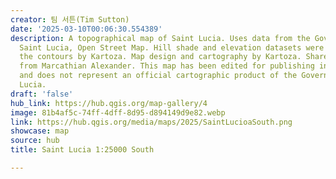 ```yaml
---
creator: 팀 서튼(Tim Sutton)
date: '2025-03-10T00:06:30.554389'
description: A topographical map of Saint Lucia. Uses data from the Government of
  Saint Lucia, Open Street Map. Hill shade and elevation datasets were generated from
  the contours by Kartoza. Map design and cartography by Kartoza. Shared with permission
  from Marcathian Alexander. This map has been edited for publishing in the QGIS gallery
  and does not represent an official cartographic product of the Government of Saint
  Lucia.
draft: 'false'
hub_link: https://hub.qgis.org/map-gallery/4
image: 81b4af5c-74ff-4dff-8d95-d894149d9e82.webp
link: https://hub.qgis.org/media/maps/2025/SaintLucioaSouth.png
showcase: map
source: hub
title: Saint Lucia 1:25000 South

---
```


